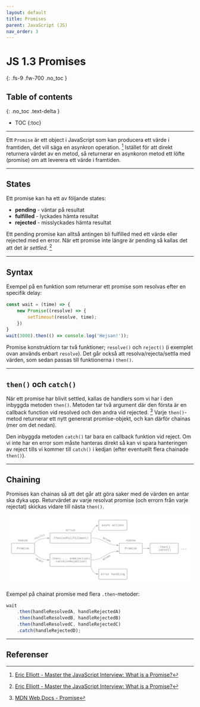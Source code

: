 ```yaml
---
layout: default
title: Promises
parent: JavaScript (JS)
nav_order: 3
---
```


# JS 1.3 Promises
{: .fs-9 .fw-700 .no_toc }

## Table of contents
{: .no_toc .text-delta }

- TOC
{:toc}

---

Ett `Promise` är ett object i JavaScript som kan producera ett värde i framtiden, det vill säga en asynkron operation. [^1] Istället för att direkt returnera värdet av en metod, så returnerar en asynkoron metod ett löfte (promise) om att leverera ett värde i framtiden.

---

## States

Ett promise kan ha ett av följande states:

- **pending** - väntar på resultat
- **fulfilled** - lyckades hämta resultat
- **rejected** - misslyckades hämta resultat

Ett pending promise kan alltså antingen bli fulfilled med ett värde eller rejected med en error. När ett promise inte längre är pending så kallas det att det är *settled*. [^1]

---

## Syntax

Exempel på en funktion som returnerar ett promise som resolvas efter en specifik delay:

```js
const wait = (time) => {
	new Promise((resolve) => {
		setTimeout(resolve, time);
	})
}
wait(3000).then(() => console.log('Hejsan!'));
```

Promise konstruktiorn tar två funktioner; `resolve()` och `reject()` (i exemplet ovan används enbart `resolve`). Det går också att resolva/rejecta/settla med värden, som sedan passas till funktionerna i `then()`.

---

## `then()` och `catch()`

När ett promise har blivit settled, kallas de handlers som vi har i den inbyggda metoden `then()`. Metoden tar två argument där den första är en callback function vid resolved och den andra vid rejected. [^2] Varje `then()`-metod returnerar ett nytt genererat promise-objekt, och kan därför chainas (mer om det nedan).

Den inbyggda metoden `catch()` tar bara en callback funktion vid reject. Om vi inte har en error som måste hanteras direkt så kan vi spara hanteringen av reject tills vi kommer till `catch()` i kedjan (efter eventuellt flera chainade `then()`).

---

## Chaining

Promises kan chainas så att det går att göra saker med de värden en antar ska dyka upp. Returvärdet av varje resolvat promise (och errorn från varje rejectat) skickas vidare till nästa `then()`.

![](../assets/promise.png)

Exempel på chainat promise med flera `.then`-metoder:

```js
wait
	.then(handleResolvedA, handleRejectedA)
	.then(handleResolvedB, handleRejectedB)
	.then(handleResolvedC, handleRejectedC)
	.catch(handleRejectedD);
```

---

## Referenser

[^1]: [Eric Elliott - Master the JavaScript Interview: What is a Promise?](https://medium.com/javascript-scene/master-the-javascript-interview-what-is-a-promise-27fc71e77261#:~:text=A%20promise%20is%20an%20object,fulfilled%2C%20rejected%2C%20or%20pending.)
[^2]: [MDN Web Docs - Promise](https://developer.mozilla.org/en-US/docs/Web/JavaScript/Reference/Global_Objects/Promise)